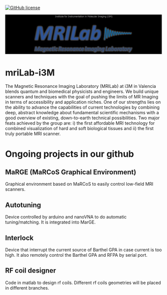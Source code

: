 [![GitHub license](https://img.shields.io/badge/mriLab_i3M-License-red)](https://github.com/mriLab-i3M/.github/blob/main/LICENSE)

<img src="profile/mriLab-i3M_figure1.jpg" alt="alt text">

# mriLab-i3M

The Magnetic Resonance Imaging Laboratory (MRILab) at i3M in Valencia blends quantum and biomedical physicists and engineers. We build unique scanners and techniques with the goal of pushing the limits of MR Imaging in terms of accessibility and application niches. One of our strengths lies on the ability to advance the capabilities of current technologies by combining deep, abstract knowledge about fundamental scientific mechanisms with a good overview of existing, down-to-earth technical possibilities. Two major feats achieved by the group are: i) the first affordable MRI technology for combined visualization of hard and soft biological tissues and ii) the first truly portable MRI scanner.

# Ongoing projects in our github

## MaRGE (MaRCoS Graphical Environment)
Graphical environment based on MaRCoS to easily control low-field MRI scanners.

## Autotuning
Device controlled by arduino and nanoVNA to do automatic tuning/matching. It is integrated into MarGE.

## Interlock
Device that interrupt the current source of Barthel GPA in case current is too high. It also remotely control the Barthel GPA and RFPA by serial port.

## RF coil designer
Code in matlab to design rf coils. Different rf coils geometries will be placed in different branches.

<!--
**mriLab-i3M/mriLab-i3M** is a ✨ _special_ ✨ repository because its `README.md` (this file) appears on your GitHub profile.

Here are some ideas to get you started:

- 🔭 I’m currently working on ...
- 🌱 I’m currently learning ...
- 👯 I’m looking to collaborate on ...
- 🤔 I’m looking for help with ...
- 💬 Ask me about ...
- 📫 How to reach me: ...
- 😄 Pronouns: ...
- ⚡ Fun fact: ...
-->
